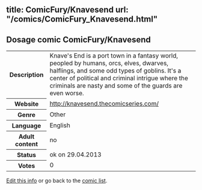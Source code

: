 title: ComicFury/Knavesend
url: "/comics/ComicFury_Knavesend.html"
---
Dosage comic ComicFury/Knavesend
-----------------------------------------

<p id="msg"></p>
<script type="text/javascript">
if (window.location.search === '?edit_info_mail=sent_ok') {
  var elem = document.getElementById("msg");
  elem.innerHTML = 'Edited information sucessfully sent for review, which is usually done daily. Thanks!';
  elem.className = 'ok';
}
</script>
<table class="comicinfo">
<tr>
<th>Description</th><td>Knave's End is a port town in a fantasy world, peopled by humans, orcs, elves, dwarves, halflings, and some odd types of goblins. It's a center of political and criminal intrigue where the criminals are nasty and some of the guards are even worse.</td>
</tr>
<tr>
<th>Website</th><td><a href="http://knavesend.thecomicseries.com/">http://knavesend.thecomicseries.com/</a></td>
</tr>
<tr>
<th>Genre</th><td>Other</td>
</tr>
<tr>
<th>Language</th><td>English</td>
</tr>
<tr>
<th>Adult content</th><td>no</td>
</tr>
<tr>
<th>Status</th><td>ok on 29.04.2013</td>
</tr>
<tr>
<th>Votes</th><td>0</td>
</tr>
</table>

[Edit this info](ComicFury_Knavesend_edit.html) or go back to the [comic list](../comic-index.html).

